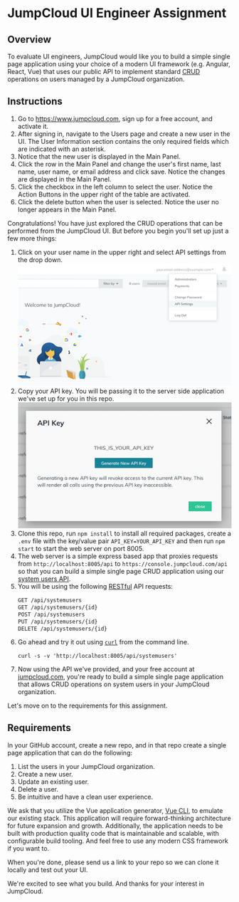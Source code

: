 # JumpCloud UI Engineer Assignment

## Overview

To evaluate UI engineers, JumpCloud would like you to build a simple single page application
using your choice of a modern UI framework (e.g. Angular, React, Vue) that uses our public
API to implement standard [CRUD](https://en.wikipedia.org/wiki/Create,_read,_update_and_delete)
operations on users managed by a JumpCloud organization.

## Instructions

1. Go to https://www.jumpcloud.com, sign up for a free account, and activate it.
2. After signing in, navigate to the Users page and create a new user in the UI. The User Information
   section contains the only required fields which are indicated with an asterisk.
3. Notice that the new user is displayed in the Main Panel.
4. Click the row in the Main Panel and change the user's first name, last name, user name, or email
   address and click save. Notice the changes are displayed in the Main Panel.
5. Click the checkbox in the left column to select the user. Notice the Action Buttons in the
   upper right of the table are activated.
6. Click the delete button when the user is selected. Notice the user no longer appears in
   the Main Panel.

Congratulations! You have just explored the CRUD operations that can be performed from the JumpCloud
UI. But before you begin you'll set up just a few more things:

1. Click on your user name in the upper right and select API settings from the drop down.
   ![API Settings](api-settings-dropdown.png)
2. Copy your API key. You will be passing it to the server side application we've set up for you in this repo.
   ![API Key](api-key.png)
3. Clone this repo, run `npm install` to install all required packages, create a `.env` file with the key/value
   pair `API_KEY=YOUR_API_KEY` and then run `npm start` to start the web server on port 8005.
4. The web server is a simple express based app that proxies requests from `http://localhost:8005/api` to
   `https://console.jumpcloud.com/api` so that you can build a simple single page CRUD application
   using our [system users API](https://docs.jumpcloud.com/1.0/systemusers).
5. You will be using the following [RESTful](https://en.wikipedia.org/wiki/Representational_state_transfer)
   API requests:
   ```http
   GET /api/systemusers
   GET /api/systemusers/{id}
   POST /api/systemusers
   PUT /api/systemusers/{id}
   DELETE /api/systemusers/{id}
   ```
6. Go ahead and try it out using [`curl`](https://curl.haxx.se/) from the command line.
   ```shell
   curl -s -v 'http://localhost:8005/api/systemusers'
   ```
7. Now using the API we've provided, and your free account at [jumpcloud.com](http://www.jumpcloud.com),
   you're ready to build a simple single page application that allows CRUD operations on system users in
   your JumpCloud organization.

Let's move on to the requirements for this assignment.

## Requirements

In your GitHub account, create a new repo, and in that repo create a single page application that can do
the following:

1. List the users in your JumpCloud organization.
2. Create a new user.
3. Update an existing user.
4. Delete a user.
5. Be intuitive and have a clean user experience.

We ask that you utilize the Vue application generator, [Vue CLI](https://cli.vuejs.org/), to emulate
our existing stack. This application will require forward-thinking architecture for future expansion and
growth. Additionally, the application needs to be built with production quality code that is maintainable
and scalable, with configurable build tooling. And feel free to use any modern CSS framework if you want
to.

When you're done, please send us a link to your repo so we can clone it locally and test out
your UI.

We're excited to see what you build. And thanks for your interest in JumpCloud.
